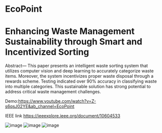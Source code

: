 # EcoPoint
# Enhancing Waste Management Sustainability through Smart and Incentivized Sorting
 
Abstract— This paper presents an intelligent waste sorting system that utilizes computer vision and deep learning to accurately categorize waste items. Moreover, the system incentivizes proper waste disposal through a rewards scheme. Testing indicated over 90% accuracy in classifying waste into multiple categories. This sustainable solution has strong potential to address critical waste management challenges.

Demo:https://www.youtube.com/watch?v=Z-s6qsJ02YE&ab_channel=EcoPoint

IEEE link https://ieeexplore.ieee.org/document/10604533

![image](https://github.com/ahmedinB/EcoPoint/assets/62029069/82cca546-2b32-4f9c-9181-090c25052e97)
![image](https://github.com/ahmedinB/EcoPoint/assets/62029069/7465dc19-7176-47d5-ac27-f50929763906)
![image](https://github.com/ahmedinB/EcoPoint/assets/62029069/5989ea03-7a7f-4c9a-ae21-b3e39f3b992e)



